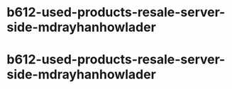 # b612-used-products-resale-server-side-mdrayhanhowlader
# b612-used-products-resale-server-side-mdrayhanhowlader
